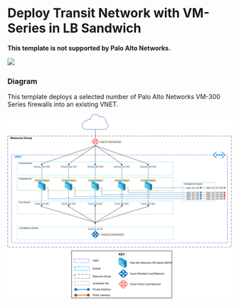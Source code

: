 # Deploy Transit Network with VM-Series in LB Sandwich

**This template is not supported by Palo Alto Networks.** 
</br>


[<img src="http://azuredeploy.net/deploybutton.png"/>](https://portal.azure.com/#create/Microsoft.Template/uri/https%3A%2F%2Fraw.githubusercontent.com%2Fmattmclimans%2FPaloAltoNetworks%2Fmaster%2Fazure%2Fnew-environment%2Ftransit-demo%2FazureDeploy.json)

### Diagram
This template deploys a selected number of Palo Alto Networks VM-300 Series firewalls into an existing VNET. 
</br>
<p align="center"> 
<img src="https://raw.githubusercontent.com/mattmclimans/tools/master/images/img-3.png">
</p>
